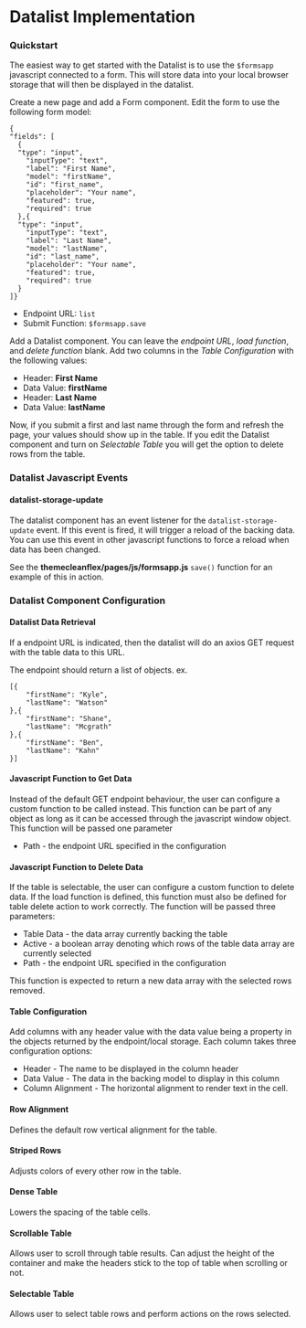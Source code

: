 # Datalist Implementation

### Quickstart

The easiest way to get started with the Datalist is to use the <code>$formsapp</code> javascript connected to a form. This will store data into your local browser storage that will then be displayed in the datalist.

Create a new page and add a Form component. Edit the form to use the following form model:

    {
    "fields": [
      {
      "type": "input",
        "inputType": "text",
        "label": "First Name",
        "model": "firstName",
        "id": "first_name",
        "placeholder": "Your name",
        "featured": true,
        "required": true
      },{
      "type": "input",
        "inputType": "text",
        "label": "Last Name",
        "model": "lastName",
        "id": "last_name",
        "placeholder": "Your name",
        "featured": true,
        "required": true
      }
    ]}

-   Endpoint URL: <code>list</code>
-   Submit Function: <code>$formsapp.save</code>

Add a Datalist component. You can leave the _endpoint URL_, _load function_, and _delete function_ blank. Add two columns
in the _Table Configuration_ with the following values:

-   Header: **First Name**
-   Data Value: **firstName**
-   Header: **Last Name**
-   Data Value: **lastName**

Now, if you submit a first and last name through the form and refresh the page, your values should show up in the table.
If you edit the Datalist component and turn on _Selectable Table_ you will get the option to delete rows from the table.

### Datalist Javascript Events

#### datalist-storage-update

The datalist component has an event listener for the <code>datalist-storage-update</code> event. If this event is fired, it will trigger a reload of the backing data. You can use this event in other javascript functions to force a reload when data has been changed.

See the **themecleanflex/pages/js/formsapp.js** <code>save()</code> function for an example of this in action.

### Datalist Component Configuration

#### Datalist Data Retrieval

If a endpoint URL is indicated, then the datalist will do an axios GET request with the table data to this URL.

The endpoint should return a list of objects.
ex.

    [{
        "firstName": "Kyle",
        "lastName": "Watson"
    },{
        "firstName": "Shane",
        "lastName": "Mcgrath"
    },{
        "firstName": "Ben",
        "lastName": "Kahn"
    }]

#### Javascript Function to Get Data

Instead of the default GET endpoint behaviour, the user can configure a custom function to be called instead. This function can be part of any object as long as it can be accessed through the javascript window object.
This function will be passed one parameter

-   Path - the endpoint URL specified in the configuration

#### Javascript Function to Delete Data

If the table is selectable, the user can configure a custom function to delete data. If the load function is defined, this function must also be defined for table delete action to work correctly.
The function will be passed three parameters:

-   Table Data - the data array currently backing the table
-   Active - a boolean array denoting which rows of the table data array are currently selected
-   Path - the endpoint URL specified in the configuration

This function is expected to return a new data array with the selected rows removed.

#### Table Configuration

Add columns with any header value with the data value being a property in the objects returned by the endpoint/local storage.
Each column takes three configuration options:

-   Header - The name to be displayed in the column header
-   Data Value - The data in the backing model to display in this column
-   Column Alignment - The horizontal alignment to render text in the cell.

#### Row Alignment

Defines the default row vertical alignment for the table.

#### Striped Rows

Adjusts colors of every other row in the table.

#### Dense Table

Lowers the spacing of the table cells.

#### Scrollable Table

Allows user to scroll through table results. Can adjust the height of the container and make the headers stick to the top of table when scrolling or not.

#### Selectable Table

Allows user to select table rows and perform actions on the rows selected.
